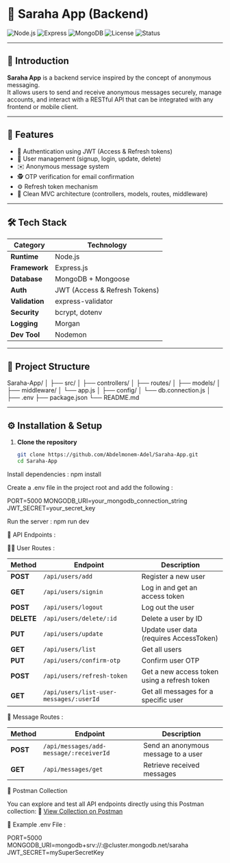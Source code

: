 # 💬 Saraha App (Backend)

![Node.js](https://img.shields.io/badge/Node.js-18.x-brightgreen)
![Express](https://img.shields.io/badge/Express-4.x-blue)
![MongoDB](https://img.shields.io/badge/Database-MongoDB-green)
![License](https://img.shields.io/badge/License-MIT-yellow)
![Status](https://img.shields.io/badge/Status-Active-success)

---

## 🧠 Introduction

**Saraha App** is a backend service inspired by the concept of anonymous messaging.  
It allows users to send and receive anonymous messages securely, manage accounts, and interact with a RESTful API that can be integrated with any frontend or mobile client.

---

## 🚀 Features

- 🔐 Authentication using JWT (Access & Refresh tokens)  
- 🧾 User management (signup, login, update, delete)  
- ✉️ Anonymous message system  
- 🕵️ OTP verification for email confirmation  
- ⚙️ Refresh token mechanism  
- 🧱 Clean MVC architecture (controllers, models, routes, middleware) 

---

## 🛠️ Tech Stack

| Category | Technology |
|-----------|-------------|
| **Runtime** | Node.js |
| **Framework** | Express.js |
| **Database** | MongoDB + Mongoose |
| **Auth** | JWT (Access & Refresh Tokens) |
| **Validation** | express-validator |
| **Security** | bcrypt, dotenv |
| **Logging** | Morgan |
| **Dev Tool** | Nodemon |

---

## 📁 Project Structure

Saraha-App/
│
├── src/
│   ├── controllers/
│   ├── routes/
│   ├── models/
│   ├── middleware/
│   └── app.js
│
├── config/
│   └── db.connection.js
│
├── .env
├── package.json
└── README.md



---

## ⚙️ Installation & Setup

1. **Clone the repository**
   ```bash
   git clone https://github.com/Abdelmonem-Adel/Saraha-App.git
   cd Saraha-App

   
Install dependencies :
  npm install



Create a .env file in the project root and add the following : 

PORT=5000
MONGODB_URI=your_mongodb_connection_string
JWT_SECRET=your_secret_key


Run the server :
  npm run dev



🔗 API Endpoints : 

  🧍‍♂️ User Routes :
    
| Method     | Endpoint                                | Description                                  |
| ---------- | --------------------------------------- | -------------------------------------------- |
| **POST**   | `/api/users/add`                        | Register a new user                          |
| **GET**    | `/api/users/signin`                     | Log in and get an access token               |
| **POST**   | `/api/users/logout`                     | Log out the user                             |
| **DELETE** | `/api/users/delete/:id`                 | Delete a user by ID                          |
| **PUT**    | `/api/users/update`                     | Update user data (requires AccessToken)      |
| **GET**    | `/api/users/list`                       | Get all users                                |
| **PUT**    | `/api/users/confirm-otp`                | Confirm user OTP                             |
| **POST**   | `/api/users/refresh-token`              | Get a new access token using a refresh token |
| **GET**    | `/api/users/list-user-messages/:userId` | Get all messages for a specific user         |



  💌 Message Routes : 

| Method   | Endpoint                                | Description                         |
| -------- | --------------------------------------- | ----------------------------------- |
| **POST** | `/api/messages/add-message/:receiverId` | Send an anonymous message to a user |
| **GET**  | `/api/messages/get`                     | Retrieve received messages          |


📮 Postman Collection

You can explore and test all API endpoints directly using this Postman collection:
🔗 [View Collection on Postman](https://assignment-3865.postman.co/workspace/Assignment-Workspace~a4ff418a-ffe2-484a-8986-c22a94223df8/collection/40681719-53596fe8-f6cf-49e7-ba80-7630e42c4b43?action=share&source=collection_link&creator=40681719)


🧩 Example .env File : 

  PORT=5000
  MONGODB_URI=mongodb+srv://<username>:<password>@cluster.mongodb.net/saraha
  JWT_SECRET=mySuperSecretKey


  
